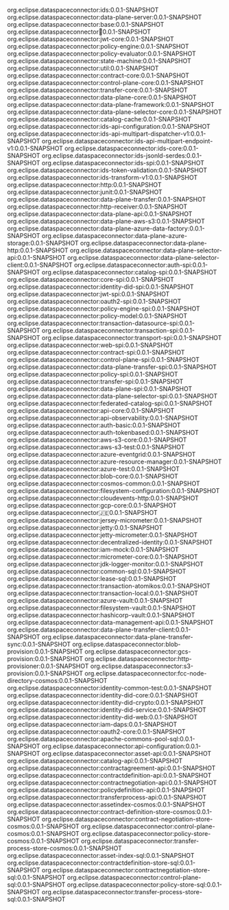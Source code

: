 
org.eclipse.dataspaceconnector:ids:0.0.1-SNAPSHOT
org.eclipse.dataspaceconnector:data-plane-server:0.0.1-SNAPSHOT
org.eclipse.dataspaceconnector:base:0.0.1-SNAPSHOT
org.eclipse.dataspaceconnector:boot:0.0.1-SNAPSHOT
org.eclipse.dataspaceconnector:jwt-core:0.0.1-SNAPSHOT
org.eclipse.dataspaceconnector:policy-engine:0.0.1-SNAPSHOT
org.eclipse.dataspaceconnector:policy-evaluator:0.0.1-SNAPSHOT
org.eclipse.dataspaceconnector:state-machine:0.0.1-SNAPSHOT
org.eclipse.dataspaceconnector:util:0.0.1-SNAPSHOT
org.eclipse.dataspaceconnector:contract-core:0.0.1-SNAPSHOT
org.eclipse.dataspaceconnector:control-plane-core:0.0.1-SNAPSHOT
org.eclipse.dataspaceconnector:transfer-core:0.0.1-SNAPSHOT
org.eclipse.dataspaceconnector:data-plane-core:0.0.1-SNAPSHOT
org.eclipse.dataspaceconnector:data-plane-framework:0.0.1-SNAPSHOT
org.eclipse.dataspaceconnector:data-plane-selector-core:0.0.1-SNAPSHOT
org.eclipse.dataspaceconnector:catalog-cache:0.0.1-SNAPSHOT
org.eclipse.dataspaceconnector:ids-api-configuration:0.0.1-SNAPSHOT
org.eclipse.dataspaceconnector:ids-api-multipart-dispatcher-v1:0.0.1-SNAPSHOT
org.eclipse.dataspaceconnector:ids-api-multipart-endpoint-v1:0.0.1-SNAPSHOT
org.eclipse.dataspaceconnector:ids-core:0.0.1-SNAPSHOT
org.eclipse.dataspaceconnector:ids-jsonld-serdes:0.0.1-SNAPSHOT
org.eclipse.dataspaceconnector:ids-spi:0.0.1-SNAPSHOT
org.eclipse.dataspaceconnector:ids-token-validation:0.0.1-SNAPSHOT
org.eclipse.dataspaceconnector:ids-transform-v1:0.0.1-SNAPSHOT
org.eclipse.dataspaceconnector:http:0.0.1-SNAPSHOT
org.eclipse.dataspaceconnector:junit:0.0.1-SNAPSHOT
org.eclipse.dataspaceconnector:data-plane-transfer:0.0.1-SNAPSHOT
org.eclipse.dataspaceconnector:http-receiver:0.0.1-SNAPSHOT
org.eclipse.dataspaceconnector:data-plane-api:0.0.1-SNAPSHOT
org.eclipse.dataspaceconnector:data-plane-aws-s3:0.0.1-SNAPSHOT
org.eclipse.dataspaceconnector:data-plane-azure-data-factory:0.0.1-SNAPSHOT
org.eclipse.dataspaceconnector:data-plane-azure-storage:0.0.1-SNAPSHOT
org.eclipse.dataspaceconnector:data-plane-http:0.0.1-SNAPSHOT
org.eclipse.dataspaceconnector:data-plane-selector-api:0.0.1-SNAPSHOT
org.eclipse.dataspaceconnector:data-plane-selector-client:0.0.1-SNAPSHOT
org.eclipse.dataspaceconnector:auth-spi:0.0.1-SNAPSHOT
org.eclipse.dataspaceconnector:catalog-spi:0.0.1-SNAPSHOT
org.eclipse.dataspaceconnector:core-spi:0.0.1-SNAPSHOT
org.eclipse.dataspaceconnector:identity-did-spi:0.0.1-SNAPSHOT
org.eclipse.dataspaceconnector:jwt-spi:0.0.1-SNAPSHOT
org.eclipse.dataspaceconnector:oauth2-spi:0.0.1-SNAPSHOT
org.eclipse.dataspaceconnector:policy-engine-spi:0.0.1-SNAPSHOT
org.eclipse.dataspaceconnector:policy-model:0.0.1-SNAPSHOT
org.eclipse.dataspaceconnector:transaction-datasource-spi:0.0.1-SNAPSHOT
org.eclipse.dataspaceconnector:transaction-spi:0.0.1-SNAPSHOT
org.eclipse.dataspaceconnector:transport-spi:0.0.1-SNAPSHOT
org.eclipse.dataspaceconnector:web-spi:0.0.1-SNAPSHOT
org.eclipse.dataspaceconnector:contract-spi:0.0.1-SNAPSHOT
org.eclipse.dataspaceconnector:control-plane-spi:0.0.1-SNAPSHOT
org.eclipse.dataspaceconnector:data-plane-transfer-spi:0.0.1-SNAPSHOT
org.eclipse.dataspaceconnector:policy-spi:0.0.1-SNAPSHOT
org.eclipse.dataspaceconnector:transfer-spi:0.0.1-SNAPSHOT
org.eclipse.dataspaceconnector:data-plane-spi:0.0.1-SNAPSHOT
org.eclipse.dataspaceconnector:data-plane-selector-spi:0.0.1-SNAPSHOT
org.eclipse.dataspaceconnector:federated-catalog-spi:0.0.1-SNAPSHOT
org.eclipse.dataspaceconnector:api-core:0.0.1-SNAPSHOT
org.eclipse.dataspaceconnector:api-observability:0.0.1-SNAPSHOT
org.eclipse.dataspaceconnector:auth-basic:0.0.1-SNAPSHOT
org.eclipse.dataspaceconnector:auth-tokenbased:0.0.1-SNAPSHOT
org.eclipse.dataspaceconnector:aws-s3-core:0.0.1-SNAPSHOT
org.eclipse.dataspaceconnector:aws-s3-test:0.0.1-SNAPSHOT
org.eclipse.dataspaceconnector:azure-eventgrid:0.0.1-SNAPSHOT
org.eclipse.dataspaceconnector:azure-resource-manager:0.0.1-SNAPSHOT
org.eclipse.dataspaceconnector:azure-test:0.0.1-SNAPSHOT
org.eclipse.dataspaceconnector:blob-core:0.0.1-SNAPSHOT
org.eclipse.dataspaceconnector:cosmos-common:0.0.1-SNAPSHOT
org.eclipse.dataspaceconnector:filesystem-configuration:0.0.1-SNAPSHOT
org.eclipse.dataspaceconnector:cloudevents-http:0.0.1-SNAPSHOT
org.eclipse.dataspaceconnector:gcp-core:0.0.1-SNAPSHOT
org.eclipse.dataspaceconnector:jersey:0.0.1-SNAPSHOT
org.eclipse.dataspaceconnector:jersey-micrometer:0.0.1-SNAPSHOT
org.eclipse.dataspaceconnector:jetty:0.0.1-SNAPSHOT
org.eclipse.dataspaceconnector:jetty-micrometer:0.0.1-SNAPSHOT
org.eclipse.dataspaceconnector:decentralized-identity:0.0.1-SNAPSHOT
org.eclipse.dataspaceconnector:iam-mock:0.0.1-SNAPSHOT
org.eclipse.dataspaceconnector:micrometer-core:0.0.1-SNAPSHOT
org.eclipse.dataspaceconnector:jdk-logger-monitor:0.0.1-SNAPSHOT
org.eclipse.dataspaceconnector:common-sql:0.0.1-SNAPSHOT
org.eclipse.dataspaceconnector:lease-sql:0.0.1-SNAPSHOT
org.eclipse.dataspaceconnector:transaction-atomikos:0.0.1-SNAPSHOT
org.eclipse.dataspaceconnector:transaction-local:0.0.1-SNAPSHOT
org.eclipse.dataspaceconnector:azure-vault:0.0.1-SNAPSHOT
org.eclipse.dataspaceconnector:filesystem-vault:0.0.1-SNAPSHOT
org.eclipse.dataspaceconnector:hashicorp-vault:0.0.1-SNAPSHOT
org.eclipse.dataspaceconnector:data-management-api:0.0.1-SNAPSHOT
org.eclipse.dataspaceconnector:data-plane-transfer-client:0.0.1-SNAPSHOT
org.eclipse.dataspaceconnector:data-plane-transfer-sync:0.0.1-SNAPSHOT
org.eclipse.dataspaceconnector:blob-provision:0.0.1-SNAPSHOT
org.eclipse.dataspaceconnector:gcs-provision:0.0.1-SNAPSHOT
org.eclipse.dataspaceconnector:http-provisioner:0.0.1-SNAPSHOT
org.eclipse.dataspaceconnector:s3-provision:0.0.1-SNAPSHOT
org.eclipse.dataspaceconnector:fcc-node-directory-cosmos:0.0.1-SNAPSHOT
org.eclipse.dataspaceconnector:identity-common-test:0.0.1-SNAPSHOT
org.eclipse.dataspaceconnector:identity-did-core:0.0.1-SNAPSHOT
org.eclipse.dataspaceconnector:identity-did-crypto:0.0.1-SNAPSHOT
org.eclipse.dataspaceconnector:identity-did-service:0.0.1-SNAPSHOT
org.eclipse.dataspaceconnector:identity-did-web:0.0.1-SNAPSHOT
org.eclipse.dataspaceconnector:iam-daps:0.0.1-SNAPSHOT
org.eclipse.dataspaceconnector:oauth2-core:0.0.1-SNAPSHOT
org.eclipse.dataspaceconnector:apache-commons-pool-sql:0.0.1-SNAPSHOT
org.eclipse.dataspaceconnector:api-configuration:0.0.1-SNAPSHOT
org.eclipse.dataspaceconnector:asset-api:0.0.1-SNAPSHOT
org.eclipse.dataspaceconnector:catalog-api:0.0.1-SNAPSHOT
org.eclipse.dataspaceconnector:contractagreement-api:0.0.1-SNAPSHOT
org.eclipse.dataspaceconnector:contractdefinition-api:0.0.1-SNAPSHOT
org.eclipse.dataspaceconnector:contractnegotiation-api:0.0.1-SNAPSHOT
org.eclipse.dataspaceconnector:policydefinition-api:0.0.1-SNAPSHOT
org.eclipse.dataspaceconnector:transferprocess-api:0.0.1-SNAPSHOT
org.eclipse.dataspaceconnector:assetindex-cosmos:0.0.1-SNAPSHOT
org.eclipse.dataspaceconnector:contract-definition-store-cosmos:0.0.1-SNAPSHOT
org.eclipse.dataspaceconnector:contract-negotiation-store-cosmos:0.0.1-SNAPSHOT
org.eclipse.dataspaceconnector:control-plane-cosmos:0.0.1-SNAPSHOT
org.eclipse.dataspaceconnector:policy-store-cosmos:0.0.1-SNAPSHOT
org.eclipse.dataspaceconnector:transfer-process-store-cosmos:0.0.1-SNAPSHOT
org.eclipse.dataspaceconnector:asset-index-sql:0.0.1-SNAPSHOT
org.eclipse.dataspaceconnector:contractdefinition-store-sql:0.0.1-SNAPSHOT
org.eclipse.dataspaceconnector:contractnegotiation-store-sql:0.0.1-SNAPSHOT
org.eclipse.dataspaceconnector:control-plane-sql:0.0.1-SNAPSHOT
org.eclipse.dataspaceconnector:policy-store-sql:0.0.1-SNAPSHOT
org.eclipse.dataspaceconnector:transfer-process-store-sql:0.0.1-SNAPSHOT